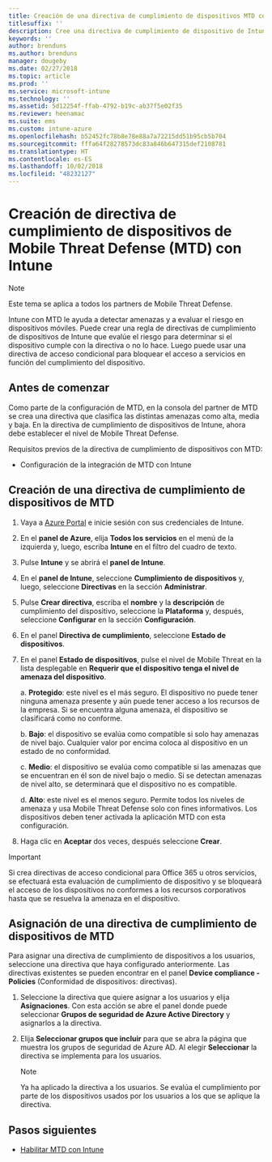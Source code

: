 ```yaml
---
title: Creación de una directiva de cumplimiento de dispositivos MTD con Microsoft Intune
titlesuffix: ''
description: Cree una directiva de cumplimiento de dispositivo de Intune que utilice sus niveles de amenazas de partners MTD asociados para determinar si un dispositivo móvil puede tener acceso a recursos de la empresa.
keywords: ''
author: brenduns
ms.author: brenduns
manager: dougeby
ms.date: 02/27/2018
ms.topic: article
ms.prod: ''
ms.service: microsoft-intune
ms.technology: ''
ms.assetid: 5d12254f-ffab-4792-b19c-ab37f5e02f35
ms.reviewer: heenamac
ms.suite: ems
ms.custom: intune-azure
ms.openlocfilehash: b52452fc78b8e78e88a7a72215dd51b95cb5b704
ms.sourcegitcommit: fffa64f28278573dc83a846b647315def2108781
ms.translationtype: HT
ms.contentlocale: es-ES
ms.lasthandoff: 10/02/2018
ms.locfileid: "48232127"
---
```

# <a name="create-mobile-threat-defense-mtd-device-compliance-policy-with-intune"></a>Creación de directiva de cumplimiento de dispositivos de Mobile Threat Defense (MTD) con Intune

> [!NOTE] 
> Este tema se aplica a todos los partners de Mobile Threat Defense.

Intune con MTD le ayuda a detectar amenazas y a evaluar el riesgo en dispositivos móviles. Puede crear una regla de directivas de cumplimiento de dispositivos de Intune que evalúe el riesgo para determinar si el dispositivo cumple con la directiva o no lo hace. Luego puede usar una directiva de acceso condicional para bloquear el acceso a servicios en función del cumplimiento del dispositivo.

## <a name="before-you-begin"></a>Antes de comenzar

Como parte de la configuración de MTD, en la consola del partner de MTD se crea una directiva que clasifica las distintas amenazas como alta, media y baja. En la directiva de cumplimiento de dispositivos de Intune, ahora debe establecer el nivel de Mobile Threat Defense.

Requisitos previos de la directiva de cumplimiento de dispositivos con MTD:

-   Configuración de la integración de MTD con Intune

## <a name="to-create-an-mtd-device-compliance-policy"></a>Creación de una directiva de cumplimiento de dispositivos de MTD

1.  Vaya a [Azure Portal](https://portal.azure.com/) e inicie sesión con sus credenciales de Intune.

2.  En el **panel de Azure**, elija **Todos los servicios** en el menú de la izquierda y, luego, escriba **Intune** en el filtro del cuadro de texto.

3.  Pulse **Intune** y se abrirá el **panel de Intune**.

4. En el **panel de Intune**, seleccione **Cumplimiento de dispositivos** y, luego, seleccione **Directivas** en la sección **Administrar**.

5.  Pulse **Crear directiva**, escriba el **nombre** y la **descripción** de cumplimiento del dispositivo, seleccione la **Plataforma** y, después, seleccione **Configurar** en la sección **Configuración**.

6.  En el panel **Directiva de cumplimiento**, seleccione **Estado de dispositivos**.

7.  En el panel **Estado de dispositivos**, pulse el nivel de Mobile Threat en la lista desplegable en **Requerir que el dispositivo tenga el nivel de amenaza del dispositivo**.

    a.  **Protegido**: este nivel es el más seguro. El dispositivo no puede tener ninguna amenaza presente y aún puede tener acceso a los recursos de la empresa. Si se encuentra alguna amenaza, el dispositivo se clasificará como no conforme.

    b.  **Bajo**: el dispositivo se evalúa como compatible si solo hay amenazas de nivel bajo. Cualquier valor por encima coloca al dispositivo en un estado de no conformidad.

    c.  **Medio**: el dispositivo se evalúa como compatible si las amenazas que se encuentran en él son de nivel bajo o medio. Si se detectan amenazas de nivel alto, se determinará que el dispositivo no es compatible.

    d.  **Alto**: este nivel es el menos seguro. Permite todos los niveles de amenaza y usa Mobile Threat Defense solo con fines informativos. Los dispositivos deben tener activada la aplicación MTD con esta configuración.

8.  Haga clic en **Aceptar** dos veces, después seleccione **Crear**.

> [!IMPORTANT]
> Si crea directivas de acceso condicional para Office 365 u otros servicios, se efectuará esta evaluación de cumplimiento de dispositivo y se bloqueará el acceso de los dispositivos no conformes a los recursos corporativos hasta que se resuelva la amenaza en el dispositivo.

## <a name="to-assign-an-mtd-device-compliance-policy"></a>Asignación de una directiva de cumplimiento de dispositivos de MTD

Para asignar una directiva de cumplimiento de dispositivos a los usuarios, seleccione una directiva que haya configurado anteriormente. Las directivas existentes se pueden encontrar en el panel **Device compliance - Policies** (Conformidad de dispositivos: directivas).

1. Seleccione la directiva que quiere asignar a los usuarios y elija **Asignaciones**. Con esta acción se abre el panel donde puede seleccionar **Grupos de seguridad de Azure Active Directory** y asignarlos a la directiva.

2. Elija **Seleccionar grupos que incluir** para que se abra la página que muestra los grupos de seguridad de Azure AD.  Al elegir **Seleccionar** la directiva se implementa para los usuarios.

    > [!NOTE] 
    > Ya ha aplicado la directiva a los usuarios. Se evalúa el cumplimiento por parte de los dispositivos usados por los usuarios a los que se aplique la directiva.

## <a name="next-steps"></a>Pasos siguientes

- [Habilitar MTD con Intune](mtd-connector-enable.md)